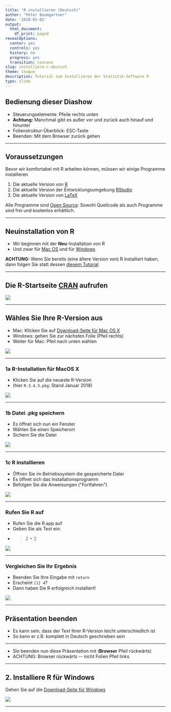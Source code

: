 ```yaml
---
title: "R installieren (Deutsch)"
author: "Peter Baumgartner"
date: '2018-01-02'
output:
  html_document:
    df_print: paged
revealOptions:
  center: yes
  controls: yes
  history: no
  progress: yes
  transition: concave
slug: installiere-r-deutsch
theme: league
description: Tutorial zum Installieren der Statistik-Software R
type: slide
---
```


## Bedienung dieser Diashow

- Steuerungselemente: Pfeile rechts unten
- **Achtung:** Manchmal gibt es außer vor und zurück auch hinauf und hinunter
- Folienstruktur-Überblick: ESC-Taste
- Beenden: Mit dem Browser zurück gehen

---

## Voraussetzungen

Bevor wir komfortabel mit R arbeiten können, müssen wir einige Programme installieren

1. Die aktuelle Version von [R](https://cran.r-project.org/)
2. Die aktuelle Version der Entwicklungsumgebung [RStudio](https://www.rstudio.com/products/rstudio/download/)
3. Die aktuelle Version von [LaTeX](https://www.latex-project.org/get/)

Alle Programme sind [Open Source](http://praxistipps.chip.de/open-source-was-ist-das-genau_12877): Sowohl Quellcode als auch Programme sind frei und kostenlos erhältlich.

---

## Neuinstallation von R

- Wir beginnen mit der **Neu**-Installation von R 
- Und zwar für [Mac OS](https://cran.r-project.org/bin/macosx/) und für [Windows](https://cran.r-project.org/bin/windows/)

**ACHTUNG:** Wenn Sie bereits (eine ältere Version von) R installiert haben, dann folgen Sie statt dessen [diesem Tutorial](http://bioinfo.umassmed.edu/bootstrappers/bootstrappers-courses/courses/rCourse/Additional_Resources/Updating_R.html#updating-on-mac-and-ubuntu)

---

## Die R-Startseite [CRAN](https://cran.r-project.org/) aufrufen

<img src="/img/r-install-tutorial/1-0_CRAN-Startpage-min.png">
<!-- .element height="70%" width="70%" -->

---

## Wähles Sie Ihre R-Version aus

- Mac: Klicken Sie auf [Download-Seite für Mac OS X](https://cran.r-project.org/bin/macosx/)
- Windows: gehen Sie zur nächsten Folie (Pfeil rechts)
- Weiter für Mac: Pfeil nach unten wählen

<img src="/img/r-install-tutorial/1-1_Choose-Mac-Download-min.png">
<!-- .element height="60%" width="70%" -->

___

### 1a R-Installation für MacOS X

- Klicken Sie auf die neueste R-Version 
- (hier `R-3.4.3.pkg`: Stand Januar 2018)

<img src="/img/r-install-tutorial/1-2_R-MacOS-Download-min.png">
<!-- .element height="70%" width="70%" -->


___


### 1b Datei .pkg speichern

- Es öffnet sich nun ein Fenster
- Wählen Sie einen Speicherort
- Sichern Sie die Datei

<img src="/img/r-install-tutorial/1-3_R-Package-save-min.png">
<!-- .element height="50%" width="70%" -->


___

### 1c R installieren

- Öffnen Sie im Betriebssystem die gespeicherte Datei
- Es öffnet sich das Installationsprogramm
- Befolgen Sie die Anweisungen ("Fortfahren")

<img src="/img/r-install-tutorial/1-4_MacOS-Installation-R-min.png">
<!-- .element height="50%" width="50%" -->

___

### Rufen Sie R auf

- Rufen Sie die R.app auf
- Geben Sie als Test ein:
- > 2 + 2

<img src="/img/r-install-tutorial/1-5_MacOS-R-App-min.png">
<!-- .element height="50%" width="50%" -->

___

### Vergleichen Sie Ihr Ergebnis

- Beenden Sie Ihre Eingabe mit `return`
- Erscheint `[1] 4`? 
- Dann haben Sie R erfolgreich installiert!

<img src="/img/r-install-tutorial/1-6_MacOS-R-App-min.png">
<!-- .element height="50%" width="50%" -->

___

## Präsentation beenden

- Es kann sein, dass der Text Ihrer R-Version leicht unterschiedlich ist
- So kann er z.B. komplett in Deutsch geschrieben sein

***

- Sie beenden nun diese Präsentation mit (**Browser** Pfeil rückwärts)
- ACHTUNG: Browser rückwärts -- nicht Folien Pfeil links

---

## 2. Installiere R für Windows

Gehen Sie auf die [Download-Seite für Windows](https://cran.r-project.org/bin/windows/)

<img src="/img/r-install-tutorial/R-Windows-Download-min.png">
<!-- .element height="70%" width="70%" -->


---
